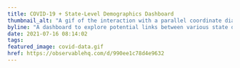 ```yaml
---
title: COVID-19 + State-Level Demographics Dashboard
thumbnail_alt: "A gif of the interaction with a parallel coordinate diagram. Each column represents one metric of data for each state, and the column can be rearranged by clicking and dragging on the column title. This redistributes the parallel coordinate chart accordingly. Hovering over a line (state) reveals a tooltip with that state's selected demographic and COVID-19 information."
byline: "A dashboard to explore potential links between various state demographics + COVID-19 data."
date: 2021-07-16 08:14:02
tags:
featured_image: covid-data.gif
href: https://observablehq.com/d/990ee1c78d4e9632
---
```

